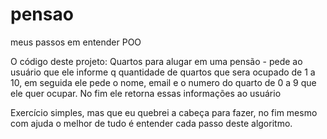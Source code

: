# pensao
meus passos em entender POO

O código deste projeto: Quartos para alugar em uma pensão - pede ao usuário que ele informe q quantidade de quartos que sera ocupado de 1 a 10, em seguida ele pede o nome, email e o numero do quarto de 0 a 9 que ele quer ocupar.
No fim ele retorna essas informações ao usuário

Exercício simples, mas que eu quebrei a cabeça para fazer, no fim mesmo com ajuda o melhor de tudo é entender cada passo deste algoritmo.
